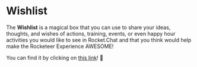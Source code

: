 # Wishlist

The **Wishlist** is a magical box that you can use to share your ideas, thoughts, and wishes of actions, training, events, or even happy hour activities you would like to see in Rocket.Chat and that you think would help make the Rocketeer Experience AWESOME!

You can find it by clicking on [this link](https://forms.gle/CVSxQwTGLhLdCe2y8)! **🧞**

